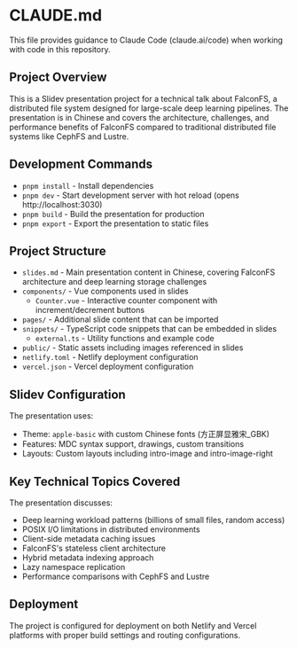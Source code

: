 # CLAUDE.md

This file provides guidance to Claude Code (claude.ai/code) when working with code in this repository.

## Project Overview

This is a Slidev presentation project for a technical talk about FalconFS, a distributed file system designed for large-scale deep learning pipelines. The presentation is in Chinese and covers the architecture, challenges, and performance benefits of FalconFS compared to traditional distributed file systems like CephFS and Lustre.

## Development Commands

- `pnpm install` - Install dependencies
- `pnpm dev` - Start development server with hot reload (opens http://localhost:3030)
- `pnpm build` - Build the presentation for production
- `pnpm export` - Export the presentation to static files

## Project Structure

- `slides.md` - Main presentation content in Chinese, covering FalconFS architecture and deep learning storage challenges
- `components/` - Vue components used in slides
  - `Counter.vue` - Interactive counter component with increment/decrement buttons
- `pages/` - Additional slide content that can be imported
- `snippets/` - TypeScript code snippets that can be embedded in slides
  - `external.ts` - Utility functions and example code
- `public/` - Static assets including images referenced in slides
- `netlify.toml` - Netlify deployment configuration
- `vercel.json` - Vercel deployment configuration

## Slidev Configuration

The presentation uses:
- Theme: `apple-basic` with custom Chinese fonts (方正屏显雅宋_GBK)
- Features: MDC syntax support, drawings, custom transitions
- Layouts: Custom layouts including intro-image and intro-image-right

## Key Technical Topics Covered

The presentation discusses:
- Deep learning workload patterns (billions of small files, random access)
- POSIX I/O limitations in distributed environments
- Client-side metadata caching issues
- FalconFS's stateless client architecture
- Hybrid metadata indexing approach
- Lazy namespace replication
- Performance comparisons with CephFS and Lustre

## Deployment

The project is configured for deployment on both Netlify and Vercel platforms with proper build settings and routing configurations.